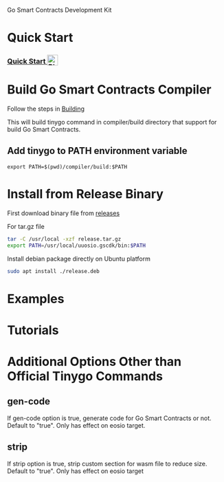 Go Smart Contracts Development Kit

# Quick Start
<h3>
  <a
    target="_blank"
    href="https://mybinder.org/v2/gh/uuosio/uuosio.gscdk/main?filepath=quickstart/quickstart.ipynb"
  >
    Quick Start
    <img alt="Binder" valign="bottom" height="25px"
    src="https://mybinder.org/badge_logo.svg"
    />
  </a>
</h3>

# Build Go Smart Contracts Compiler

Follow the steps in [Building](./BUILDING.md)

This will build tinygo command in compiler/build directory that support for build Go Smart Contracts.

## Add tinygo to PATH environment variable
```
export PATH=$(pwd)/compiler/build:$PATH
```

# Install from Release Binary

First download binary file from [releases](https://github.com/uuosio/uuosio.gscdk/releases)

For tar.gz file

```bash
tar -C /usr/local -xzf release.tar.gz
export PATH=/usr/local/uuosio.gscdk/bin:$PATH
```

Install debian package directly on Ubuntu platform
```bash
sudo apt install ./release.deb
```

# Examples

# Tutorials

# Additional Options Other than Official Tinygo Commands

## gen-code

If gen-code option is true, generate code for Go Smart Contracts or not. Default to "true". Only has effect on eosio target.

## strip

If strip option is true, strip custom section for wasm file to reduce size. Default to "true". Only has effect on eosio target

